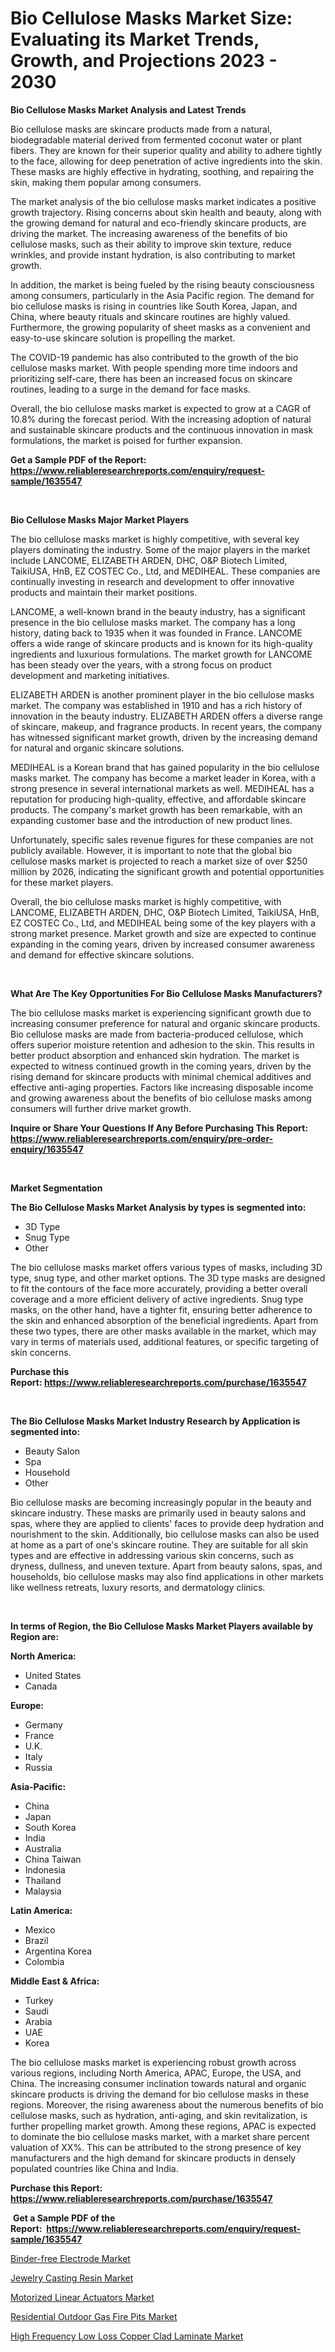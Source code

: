 <p><h1>Bio Cellulose Masks Market Size: Evaluating its Market Trends, Growth, and Projections 2023 - 2030</h1></p><p><strong>Bio Cellulose Masks Market Analysis and Latest Trends</strong></p>
<p><p>Bio cellulose masks are skincare products made from a natural, biodegradable material derived from fermented coconut water or plant fibers. They are known for their superior quality and ability to adhere tightly to the face, allowing for deep penetration of active ingredients into the skin. These masks are highly effective in hydrating, soothing, and repairing the skin, making them popular among consumers.</p><p>The market analysis of the bio cellulose masks market indicates a positive growth trajectory. Rising concerns about skin health and beauty, along with the growing demand for natural and eco-friendly skincare products, are driving the market. The increasing awareness of the benefits of bio cellulose masks, such as their ability to improve skin texture, reduce wrinkles, and provide instant hydration, is also contributing to market growth.</p><p>In addition, the market is being fueled by the rising beauty consciousness among consumers, particularly in the Asia Pacific region. The demand for bio cellulose masks is rising in countries like South Korea, Japan, and China, where beauty rituals and skincare routines are highly valued. Furthermore, the growing popularity of sheet masks as a convenient and easy-to-use skincare solution is propelling the market.</p><p>The COVID-19 pandemic has also contributed to the growth of the bio cellulose masks market. With people spending more time indoors and prioritizing self-care, there has been an increased focus on skincare routines, leading to a surge in the demand for face masks.</p><p>Overall, the bio cellulose masks market is expected to grow at a CAGR of 10.8% during the forecast period. With the increasing adoption of natural and sustainable skincare products and the continuous innovation in mask formulations, the market is poised for further expansion.</p></p>
<p><strong>Get a Sample PDF of the Report:&nbsp; <a href="https://www.reliableresearchreports.com/enquiry/request-sample/1635547">https://www.reliableresearchreports.com/enquiry/request-sample/1635547</a></strong></p>
<p>&nbsp;</p>
<p><strong>Bio Cellulose Masks Major Market Players</strong></p>
<p><p>The bio cellulose masks market is highly competitive, with several key players dominating the industry. Some of the major players in the market include LANCOME, ELIZABETH ARDEN, DHC, O&P Biotech Limited, TaikiUSA, HnB, EZ COSTEC Co., Ltd, and MEDIHEAL. These companies are continually investing in research and development to offer innovative products and maintain their market positions.</p><p>LANCOME, a well-known brand in the beauty industry, has a significant presence in the bio cellulose masks market. The company has a long history, dating back to 1935 when it was founded in France. LANCOME offers a wide range of skincare products and is known for its high-quality ingredients and luxurious formulations. The market growth for LANCOME has been steady over the years, with a strong focus on product development and marketing initiatives.</p><p>ELIZABETH ARDEN is another prominent player in the bio cellulose masks market. The company was established in 1910 and has a rich history of innovation in the beauty industry. ELIZABETH ARDEN offers a diverse range of skincare, makeup, and fragrance products. In recent years, the company has witnessed significant market growth, driven by the increasing demand for natural and organic skincare solutions.</p><p>MEDIHEAL is a Korean brand that has gained popularity in the bio cellulose masks market. The company has become a market leader in Korea, with a strong presence in several international markets as well. MEDIHEAL has a reputation for producing high-quality, effective, and affordable skincare products. The company's market growth has been remarkable, with an expanding customer base and the introduction of new product lines.</p><p>Unfortunately, specific sales revenue figures for these companies are not publicly available. However, it is important to note that the global bio cellulose masks market is projected to reach a market size of over $250 million by 2026, indicating the significant growth and potential opportunities for these market players.</p><p>Overall, the bio cellulose masks market is highly competitive, with LANCOME, ELIZABETH ARDEN, DHC, O&P Biotech Limited, TaikiUSA, HnB, EZ COSTEC Co., Ltd, and MEDIHEAL being some of the key players with a strong market presence. Market growth and size are expected to continue expanding in the coming years, driven by increased consumer awareness and demand for effective skincare solutions.</p></p>
<p>&nbsp;</p>
<p><strong>What Are The Key Opportunities For Bio Cellulose Masks Manufacturers?</strong></p>
<p><p>The bio cellulose masks market is experiencing significant growth due to increasing consumer preference for natural and organic skincare products. Bio cellulose masks are made from bacteria-produced cellulose, which offers superior moisture retention and adhesion to the skin. This results in better product absorption and enhanced skin hydration. The market is expected to witness continued growth in the coming years, driven by the rising demand for skincare products with minimal chemical additives and effective anti-aging properties. Factors like increasing disposable income and growing awareness about the benefits of bio cellulose masks among consumers will further drive market growth.</p></p>
<p><strong>Inquire or Share Your Questions If Any Before Purchasing This Report: <a href="https://www.reliableresearchreports.com/enquiry/pre-order-enquiry/1635547">https://www.reliableresearchreports.com/enquiry/pre-order-enquiry/1635547</a></strong></p>
<p>&nbsp;</p>
<p><strong>Market Segmentation</strong></p>
<p><strong>The Bio Cellulose Masks Market Analysis by types is segmented into:</strong></p>
<p><ul><li>3D Type</li><li>Snug Type</li><li>Other</li></ul></p>
<p><p>The bio cellulose masks market offers various types of masks, including 3D type, snug type, and other market options. The 3D type masks are designed to fit the contours of the face more accurately, providing a better overall coverage and a more efficient delivery of active ingredients. Snug type masks, on the other hand, have a tighter fit, ensuring better adherence to the skin and enhanced absorption of the beneficial ingredients. Apart from these two types, there are other masks available in the market, which may vary in terms of materials used, additional features, or specific targeting of skin concerns.</p></p>
<p><strong>Purchase this Report:&nbsp;<a href="https://www.reliableresearchreports.com/purchase/1635547">https://www.reliableresearchreports.com/purchase/1635547</a></strong></p>
<p>&nbsp;</p>
<p><strong>The Bio Cellulose Masks Market Industry Research by Application is segmented into:</strong></p>
<p><ul><li>Beauty Salon</li><li>Spa</li><li>Household</li><li>Other</li></ul></p>
<p><p>Bio cellulose masks are becoming increasingly popular in the beauty and skincare industry. These masks are primarily used in beauty salons and spas, where they are applied to clients' faces to provide deep hydration and nourishment to the skin. Additionally, bio cellulose masks can also be used at home as a part of one's skincare routine. They are suitable for all skin types and are effective in addressing various skin concerns, such as dryness, dullness, and uneven texture. Apart from beauty salons, spas, and households, bio cellulose masks may also find applications in other markets like wellness retreats, luxury resorts, and dermatology clinics.</p></p>
<p>&nbsp;</p>
<p><strong>In terms of Region, the Bio Cellulose Masks Market Players available by Region are:</strong></p>
<p>
    <p> <strong> North America: </strong>
        <ul>
            <li>United States</li>
            <li>Canada</li>
        </ul>
        </p> 
    <p> <strong> Europe: </strong>
        <ul>
            <li>Germany</li>
            <li>France</li>
            <li>U.K.</li>
            <li>Italy</li>
            <li>Russia</li>
        </ul>
        </p> 
    <p> <strong> Asia-Pacific: </strong>
        <ul>
            <li>China</li>
            <li>Japan</li>
            <li>South Korea</li>
            <li>India</li>
            <li>Australia</li>
            <li>China Taiwan</li>
            <li>Indonesia</li>
            <li>Thailand</li>
            <li>Malaysia</li>
        </ul>
        </p> 
    <p> <strong> Latin America: </strong>
        <ul>
            <li>Mexico</li>
            <li>Brazil</li>
            <li>Argentina Korea</li>
            <li>Colombia</li>
        </ul>
        </p> 
    <p> <strong> Middle East & Africa: </strong>
        <ul>
            <li>Turkey</li>
            <li>Saudi</li>
            <li>Arabia</li>
            <li>UAE</li>
            <li>Korea</li>
        </ul>
    </p>
    </p>
<p><p>The bio cellulose masks market is experiencing robust growth across various regions, including North America, APAC, Europe, the USA, and China. The increasing consumer inclination towards natural and organic skincare products is driving the demand for bio cellulose masks in these regions. Moreover, the rising awareness about the numerous benefits of bio cellulose masks, such as hydration, anti-aging, and skin revitalization, is further propelling market growth. Among these regions, APAC is expected to dominate the bio cellulose masks market, with a market share percent valuation of XX%. This can be attributed to the strong presence of key manufacturers and the high demand for skincare products in densely populated countries like China and India.</p></p>
<p><strong>Purchase this Report: <a href="https://www.reliableresearchreports.com/purchase/1635547">https://www.reliableresearchreports.com/purchase/1635547</a></strong></p>
<p>&nbsp;<strong>Get a Sample PDF of the Report:&nbsp;&nbsp;<a href="https://www.reliableresearchreports.com/enquiry/request-sample/1635547">https://www.reliableresearchreports.com/enquiry/request-sample/1635547</a></strong></p>
<p><strong></strong></p>
<p><p><a href="https://www.linkedin.com/pulse/binder-free-electrode-market-share-amp-new-trends-analysis-report-vjnzf/">Binder-free Electrode Market</a></p><p><a href="https://medium.com/@slanecode210/jewelry-casting-resin-market-size-growth-forecast-2023-2030-e13cb3c64674">Jewelry Casting Resin Market</a></p><p><a href="https://medium.com/@loretadervishi2013/motorized-linear-actuators-market-size-growth-forecast-2023-2030-afe049977428">Motorized Linear Actuators Market</a></p><p><a href="https://www.linkedin.com/pulse/residential-outdoor-gas-fire-pits-market-share-amp-new-trends-krrze/">Residential Outdoor Gas Fire Pits Market</a></p><p><a href="https://www.linkedin.com/pulse/high-frequency-low-loss-copper-clad-laminate-market-size-growth-mtmhf/">High Frequency Low Loss Copper Clad Laminate Market</a></p></p>